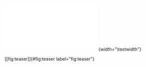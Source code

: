 ![image](figures/teaser.pdf){width="\\textwidth"}

[\[fig:teaser\]]{#fig:teaser label="fig:teaser"}
